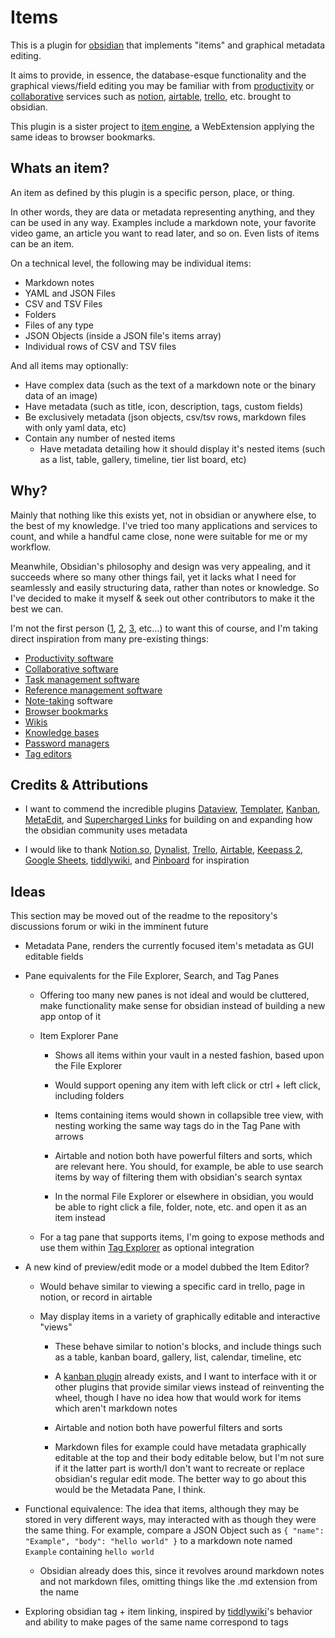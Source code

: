 # Items

This is a plugin for [obsidian](https://obsidian.md/) that implements "items" and graphical metadata editing.

It aims to provide, in essence, the  database-esque functionality and the graphical views/field editing you may be familiar with from [productivity](https://en.wikipedia.org/wiki/Productivity_software) or [collaborative](https://en.wikipedia.org/wiki/Collaborative_software) services such as [notion](https://en.wikipedia.org/wiki/Notion_(productivity_software)), [airtable](https://en.wikipedia.org/wiki/Airtable), [trello](https://en.wikipedia.org/wiki/Trello), etc. brought to obsidian.

This plugin is a sister project to [item engine](https://github.com/06000208/item-engine), a WebExtension applying the same ideas to browser bookmarks.

## Whats an item?

An item as defined by this plugin is a specific person, place, or thing.

In other words, they are data or metadata representing anything, and they can be used in any way. Examples include a markdown note, your favorite video game, an article you want to read later, and so on. Even lists of items can be an item.

On a technical level, the following may be individual items:

- Markdown notes
- YAML and JSON Files
- CSV and TSV Files
- Folders
- Files of any type
- JSON Objects (inside a JSON file's items array)
- Individual rows of CSV and TSV files

And all items may optionally:

- Have complex data (such as the text of a markdown note or the binary data of an image)
- Have metadata (such as title, icon, description, tags, custom fields)
- Be exclusively metadata (json objects, csv/tsv rows, markdown files with only yaml data, etc)
- Contain any number of nested items
  - Have metadata detailing how it should display it's nested items (such as a list, table, gallery, timeline, tier list board, etc)

## Why?

Mainly that nothing like this exists yet, not in obsidian or anywhere else, to the best of my knowledge. I've tried too many applications and services to count, and while a handful came close, none were suitable for me or my workflow.

Meanwhile, Obsidian's philosophy and design was very appealing, and it succeeds where so many other things fail, yet it lacks what I need for seamlessly and easily structuring data, rather than notes or knowledge. So I've decided to make it myself & seek out other contributors to make it the best we can.

I'm not the first person ([1](https://forum.obsidian.md/t/allow-links-in-yaml-front-matter-notion-like-databases-from-metadata-links-as-first-class-citizens/10052), [2](https://forum.obsidian.md/t/relational-databases/10926), [3](https://discord.com/channels/686053708261228577/694233507500916796/890793522100322305), etc...) to want this of course, and I'm taking direct inspiration from many pre-existing things:

- [Productivity software](https://en.wikipedia.org/wiki/Productivity_software)
- [Collaborative software](https://en.wikipedia.org/wiki/Collaborative_software)
- [Task management software](https://en.wikipedia.org/wiki/Task_management#Task_management_software)
- [Reference management software](https://en.wikipedia.org/wiki/Reference_management_software)
- [Note-taking](https://en.wikipedia.org/wiki/Note-taking) software
- [Browser bookmarks](https://en.wikipedia.org/wiki/Bookmark_(digital))
- [Wikis](https://en.wikipedia.org/wiki/Wiki)
- [Knowledge bases](https://en.wikipedia.org/wiki/Knowledge_base)
- [Password managers](https://en.wikipedia.org/wiki/Password_manager)
- [Tag editors](https://en.wikipedia.org/wiki/Tag_editor)

## Credits & Attributions

- I want to commend the incredible plugins [Dataview](https://github.com/blacksmithgu/obsidian-dataview), [Templater](https://github.com/SilentVoid13/Templater), [Kanban](https://github.com/mgmeyers/obsidian-kanban), [MetaEdit](https://github.com/chhoumann/MetaEdit), and [Supercharged Links](https://github.com/mdelobelle/obsidian_supercharged_links) for building on and expanding how the obsidian community uses metadata

- I would like to thank [Notion.so](https://www.notion.so), [Dynalist](https://dynalist.io), [Trello](https://trello.com/), [Airtable](https://airtable.com/), [Keepass 2](https://keepass.info), [Google Sheets](https://www.google.com/sheets/about), [tiddlywiki](https://tiddlywiki.com), and [Pinboard](https://pinboard.in) for inspiration

## Ideas

This section may be moved out of the readme to the repository's discussions forum or wiki in the imminent future

- Metadata Pane, renders the currently focused item's metadata as GUI editable fields

- Pane equivalents for the File Explorer, Search, and Tag Panes
  - Offering too many new panes is not ideal and would be cluttered, make functionality make sense for obsidian instead of building a new app ontop of it
  
  - Item Explorer Pane
    
    - Shows all items within your vault in a nested fashion, based upon the File Explorer
    
    - Would support opening any item with left click or ctrl + left click, including folders
    
    - Items containing items would shown in collapsible tree view, with nesting working the same way tags do in the Tag Pane with arrows
    
    - Airtable and notion both have powerful filters and sorts, which are relevant here. You should, for example, be able to use search items by way of filtering them with obsidian's search syntax
    
    - In the normal File Explorer or elsewhere in obsidian, you would be able to right click a file, folder, note, etc. and open it as an item instead
  
  - For a tag pane that supports items, I'm going to expose methods and use them within [Tag Explorer](https://github.com/06000208/obsidian-tag-explorer) as optional integration

- A new kind of preview/edit mode or a model dubbed the Item Editor?
  
  - Would behave similar to viewing a specific card in trello, page in notion, or record in airtable
  
  - May display items in a variety of graphically editable and interactive "views"
    
    - These behave similar to notion's blocks, and include things such as a table, kanban board, gallery, list, calendar, timeline, etc
    
    - A [kanban plugin](https://github.com/mgmeyers/obsidian-kanban) already exists, and I want to interface with it or other plugins that provide similar views instead of reinventing the wheel, though I have no idea how that would work for items which aren't markdown notes
    
    - Airtable and notion both have powerful filters and sorts
    
    - Markdown files for example could have metadata graphically editable at the top and their body editable below, but I'm not sure if it the latter part is worth/I don't want to recreate or replace obsidian's regular edit mode. The better way to go about this would be the Metadata Pane, I think.

- Functional equivalence: The idea that items, although they may be stored in very different ways, may interacted with as though they were the same thing. For example, compare a JSON Object such as `{ "name": "Example", "body": "hello world" }` to a markdown note named `Example` containing `hello world`
  - Obsidian already does this, since it revolves around markdown notes and not markdown files, omitting things like the .md extension from the name

- Exploring obsidian tag + item linking, inspired by [tiddlywiki](https://en.wikipedia.org/wiki/TiddlyWiki)'s behavior and ability to make pages of the same name correspond to tags

